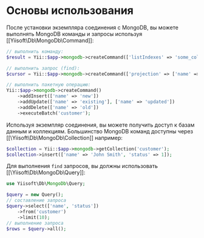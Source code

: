 Основы использования
===========

После установки экземпляра соединения с MongoDB, вы можете выполнять MongoDB команды и запросы
используя [[Yiisoft\Db\MongoDb\Command]]:

```php
// выполнить команду:
$result = Yii::$app->mongodb->createCommand(['listIndexes' => 'some_collection'])->execute();

// выполнить запрос (find):
$cursor = Yii::$app->mongodb->createCommand(['projection' => ['name' => true]])->query('some_collection');

// выполнить пакетную операцию:
Yii::$app->mongodb->createCommand()
    ->addInsert(['name' => 'new'])
    ->addUpdate(['name' => 'existing'], ['name' => 'updated'])
    ->addDelete(['name' => 'old'])
    ->executeBatch('customer');
```

Используя экземпляр соединения, вы можете получить доступ к базам данным и коллекциям.
Большинство MongoDB команд доступны через [[\Yiisoft\Db\MongoDb\Collection]] например:

```php
$collection = Yii::$app->mongodb->getCollection('customer');
$collection->insert(['name' => 'John Smith', 'status' => 1]);
```

Для выполнения `find` запросов, вы должны использовать [[\Yiisoft\Db\MongoDb\Query]]:

```php
use Yiisoft\Db\MongoDb\Query;

$query = new Query();
// составление запроса
$query->select(['name', 'status'])
    ->from('customer')
    ->limit(10);
// выполнение запроса
$rows = $query->all();
```
